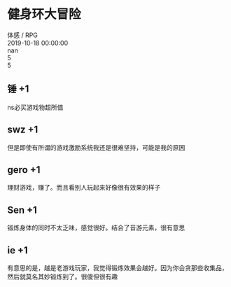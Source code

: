 



# 健身环大冒险
  
体感 / RPG  
2019-10-18 00:00:00  
nan  
5  
5
## 锤 +1


ns必买游戏物超所值
## swz +1


但是即使有所谓的游戏激励系统我还是很难坚持，可能是我的原因
## gero +1


理财游戏，赚了。而且看别人玩起来好像很有效果的样子
## Sen +1


锻炼身体的同时不太乏味，感觉很好。结合了音游元素，很有意思
## ie +1


有意思的是，越是老游戏玩家，我觉得锻炼效果会越好。因为你会贪那些收集品，然后就莫名其妙锻炼到了。很傻但很有趣